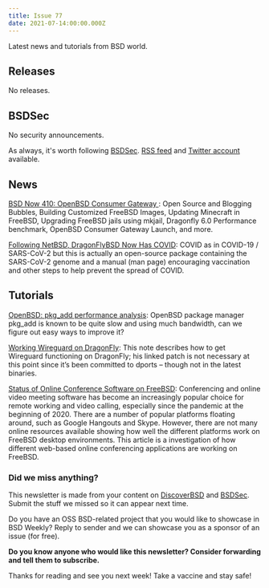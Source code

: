 ```yaml
---
title: Issue 77
date: 2021-07-14:00:00.000Z
---
```


Latest news and tutorials from BSD world.

<!-- more -->

## Releases

No releases.
## BSDSec

No security announcements.

As always, it's worth following [BSDSec](https://bsdsec.net). [RSS feed](https://bsdsec.net/articles.atom) and [Twitter account](https://twitter.com/bsdsec) available.

## News

[BSD Now 410: OpenBSD Consumer Gateway ](https://www.bsdnow.tv/410?utm_source=bsdweekly): Open Source and Blogging Bubbles, Building Customized FreeBSD Images, Updating Minecraft in FreeBSD, Upgrading FreeBSD jails using mkjail, Dragonfly 6.0 Performance benchmark, OpenBSD Consumer Gateway Launch, and more.

[Following NetBSD, DragonFlyBSD Now Has COVID](https://www.phoronix.com/scan.php?page=news_item&px=DragonFlyBSD-COVID&utm_source=bsdweekly): COVID as in COVID-19 / SARS-CoV-2 but this is actually an open-source package containing the SARS-CoV-2 genome and a manual (man page) encouraging vaccination and other steps to help prevent the spread of COVID.

## Tutorials

[OpenBSD: pkg_add performance analysis](https://dataswamp.org/~solene/2021-07-08-openbsd-pkg_add_performance_analysis.html?utm_source=bsdweekly): OpenBSD package manager pkg_add is known to be quite slow and using much bandwidth, can we figure out easy ways to improve it?

[Working Wireguard on DragonFly](https://www.dragonflydigest.com/2021/07/08/25939.html?utm_source=bsdweekly): This note describes how to get Wireguard functioning on DragonFly; his linked patch is not necessary at this point since it’s been committed to dports – though not in the latest binaries.

[Status of Online Conference Software on FreeBSD](https://freebsdfoundation.org/blog/status-of-online-conference-software-on-freebsd/?utm_source=bsdweekly): Conferencing and online video meeting software has become an increasingly popular choice for remote working and video calling, especially since the pandemic at the beginning of 2020. There are a number of popular platforms floating around, such as Google Hangouts and Skype. However, there are not many online resources available showing how well the different platforms work on FreeBSD desktop environments. This article is a investigation of how different web-based online conferencing applications are working on FreeBSD.

### Did we miss anything?

This newsletter is made from your content on [DiscoverBSD](https://discoverbsd.com) and [BSDSec](https://bsdsec.net). Submit the stuff we missed so it can appear next time.

Do you have an OSS BSD-related project that you would like to showcase in BSD Weekly? Reply to sender and we can showcase you as a sponsor of an issue (for free).

**Do you know anyone who would like this newsletter? Consider forwarding and tell them to subscribe.**

Thanks for reading and see you next week! Take a vaccine and stay safe!
